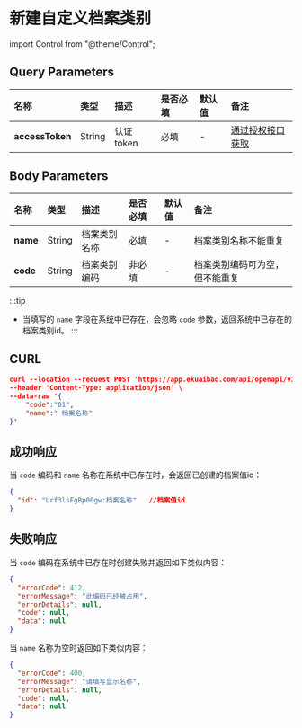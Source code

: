 # 新建自定义档案类别

import Control from "@theme/Control";

<Control
method="POST"
url="/api/openapi/v1/dimensions"
/>

## Query Parameters

| 名称 | 类型 | 描述 | 是否必填 | 默认值 | 备注 |
| :--- | :--- | :--- | :--- |:--- | :--- |
| **accessToken** | String | 认证token | 必填 | - | [通过授权接口获取](/docs/open-api/getting-started/auth) |

## Body Parameters

| 名称 | 类型 | 描述 | 是否必填 | 默认值 | 备注 |
| :--- | :--- | :--- | :--- |:--- | :--- |
| **name**              | String  | 档案类别名称	    | 必填  | - | 档案类别名称不能重复 |
| **code**              | String  | 档案类别编码	    | 非必填 | - | 档案类别编码可为空，但不能重复 |

:::tip
- 当填写的 `name` 字段在系统中已存在，会忽略 `code` 参数，返回系统中已存在的档案类别id。
:::

## CURL
```json
curl --location --request POST 'https://app.ekuaibao.com/api/openapi/v1/dimensions?accessToken=ID_3mBvtR901YM:Urf3lsFgBp00gw' \
--header 'Content-Type: application/json' \
--data-raw '{
    "code":"01",
    "name":" 档案名称"
}'
```

## 成功响应
当 `code` 编码和 `name` 名称在系统中已存在时，会返回已创建的档案值id：
```json
{
  "id": "Urf3lsFgBp00gw:档案名称"   //档案值id
}
```

## 失败响应
当 `code` 编码在系统中已存在时创建失败并返回如下类似内容：
```json
{
  "errorCode": 412,
  "errorMessage": "此编码已经被占用",
  "errorDetails": null,
  "code": null,
  "data": null
}
```
当 `name` 名称为空时返回如下类似内容：
```json
{
  "errorCode": 400,
  "errorMessage": "请填写显示名称",
  "errorDetails": null,
  "code": null,
  "data": null
}
```



















